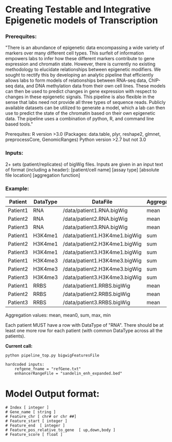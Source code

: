 # Creating Testable and Integrative Epigenetic models of Transcription

### Prerequites:
"There is an abundance of epigenetic data encompassing a wide variety of markers over many different cell types.
This surfeit of information empowers labs to infer how these different markers contribute to gene expression and 
chromatin state. However, there is currently no existing methodology to elucidate relationships between epigenetic 
modifiers.  We sought to rectify this by developing an analytic pipeline that efficiently  allows labs to form 
models of relationships between RNA-seq data, ChIP-seq data, and DNA methylation data from their own cell lines. 
These models can then be used to predict changes in gene expression with respect to changes in these epigenetic 
signals. This pipeline is also flexible in the sense that labs need not provide all three types of sequence reads. 
Publicly available datasets can be utilized to generate a model, which a lab can then use to predict the state of 
the chromatin based on their own epigenetic data. The pipeline uses a combination of python, R, and command line 
based tools." 


Prerequites:
R version >3.0 (Packages: data.table, plyr, reshape2, glmnet, preprocessCore, GenomicRanges) 
Python version >2.7 but not 3.0 

### Inputs:
2+ sets (patient/replicates) of bigWig files. Inputs are given in an input text of format (including a header):
[patient/cell name] [assay type] [absolute file location]  [aggregation function]

### Example:
Patient	| DataType | DataFile	| Aggregation
--------|----------|------------|------------
Patient1 | RNA | /data/patient1.RNA.bigWig | mean
Patient2 | RNA | /data/patient2.RNA.bigWig | mean
Patient3 | RNA | /data/patient3.RNA.bigWig | mean
Patient1 | H3K4me1	| /data/patient1.H3K4me1.bigWig | sum
Patient2 | H3K4me1	| /data/patient2.H3K4me1.bigWig | sum
Patient3 | H3K4me1	| /data/patient3.H3K4me1.bigWig | sum
Patient1 | H3K4me3	| /data/patient1.H3K4me3.bigWig | sum
Patient2 | H3K4me3	| /data/patient2.H3K4me3.bigWig | sum
Patient3 | H3K4me3	| /data/patient3.H3K4me3.bigWig | sum
Patient1 | RRBS	| /data/patient1.RRBS.bigWig | mean
Patient2 | RRBS	| /data/patient2.RRBS.bigWig | mean
Patient3 | RRBS	| /data/patient3.RRBS.bigWig | mean

Aggregation values: mean, mean0, sum, max, min


Each patient MUST have a row with DataType of "RNA". There should be at least one more row for each patient (with common DataType across all the patients).


**Current call:**
```
python pipeline_top.py bigwigFeaturesFile
```
	hardcoded inputs:
		refgene_fname = "refGene.txt"
	    enhancerRangeFile = "sandelin_enh_expanded.bed"

# Model Output format:
	# Index	[ integer ]
	# Gene_name	[ string ]
	# Feature_chr [ chr# or chr ##]
	# Feature_start [ integer ]
	# Feature_end  [ integer ] 
	# Feature_pos_relative_to_gene  [ up,down,body ]
	# Feature_score [ float ]
